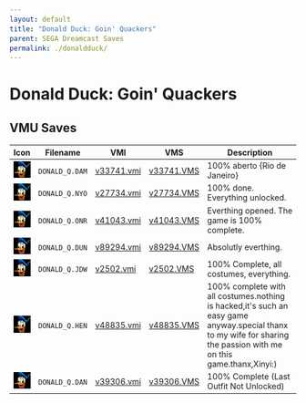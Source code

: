 ```yaml
---
layout: default
title: "Donald Duck: Goin' Quackers"
parent: SEGA Dreamcast Saves
permalink: ./donaldduck/
---
```

# Donald Duck: Goin' Quackers

## VMU Saves

| Icon | Filename | VMI | VMS | Description |
|------|----------|-----|-----|-------------|
| ![Donald Duck: Goin' Quackers](../icons/DONALD_Q.DAM.GIF) | `DONALD_Q.DAM` | [v33741.vmi](v33741.vmi) | [v33741.VMS](v33741.VMS) | 100% aberto {Rio de Janeiro}  |
| ![Donald Duck: Goin' Quackers](../icons/DONALD_Q.NYO.GIF) | `DONALD_Q.NYO` | [v27734.vmi](v27734.vmi) | [v27734.VMS](v27734.VMS) | 100% done. Everything unlocked.  |
| ![Donald Duck: Goin' Quackers](../icons/DONALD_Q.ONR.GIF) | `DONALD_Q.ONR` | [v41043.vmi](v41043.vmi) | [v41043.VMS](v41043.VMS) | Everthing opened. The game is 100% complete.  |
| ![Donald Duck: Goin' Quackers](../icons/DONALD_Q.DUN.GIF) | `DONALD_Q.DUN` | [v89294.vmi](v89294.vmi) | [v89294.VMS](v89294.VMS) | Absolutly everthing.  |
| ![Donald Duck: Goin' Quackers](../icons/DONALD_Q.JDW.GIF) | `DONALD_Q.JDW` | [v2502.vmi](v2502.vmi) | [v2502.VMS](v2502.VMS) | 100% Complete, all costumes, everything.  |
| ![Donald Duck: Goin' Quackers](../icons/DONALD_Q.HEN.GIF) | `DONALD_Q.HEN` | [v48835.vmi](v48835.vmi) | [v48835.VMS](v48835.VMS) | 100% complete with all costumes.nothing is hacked,it's such an easy game anyway.special thanx to my wife for sharing the passion with me on this game.thanx,Xinyi:)  |
| ![Donald Duck: Goin' Quackers](../icons/DONALD_Q.DAN.GIF) | `DONALD_Q.DAN` | [v39306.vmi](v39306.vmi) | [v39306.VMS](v39306.VMS) | 100% Complete (Last Outfit Not Unlocked)  |
